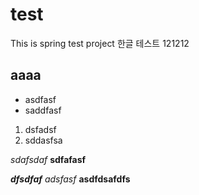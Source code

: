# test
This is spring test project
한글 테스트
121212

## aaaa

* asdfasf
* saddfasf


1. dsfadsf
2. sddasfsa

*sdafsdaf*
**sdfafasf**

***dfsdfaf***
_adsfasf_
__asdfdsafdfs__
